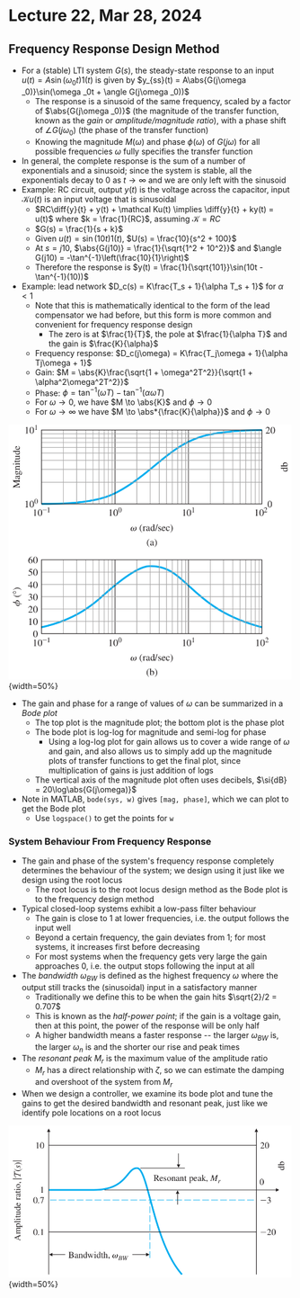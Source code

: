 # Lecture 22, Mar 28, 2024

## Frequency Response Design Method

* For a (stable) LTI system $G(s)$, the steady-state response to an input $u(t) = A\sin(\omega _0t)1(t)$ is given by $y_{ss}(t) = A\abs{G(j\omega _0)}\sin(\omega _0t + \angle G(j\omega _0))$
	* The response is a sinusoid of the same frequency, scaled by a factor of $\abs{G(j\omega _0)}$ (the magnitude of the transfer function, known as the *gain* or *amplitude/magnitude ratio*), with a phase shift of $\angle G(j\omega _0)$ (the phase of the transfer function)
	* Knowing the magnitude $M(\omega)$ and phase $\phi(\omega)$ of $G(j\omega)$ for all possible frequencies $\omega$ fully specifies the transfer function
* In general, the complete response is the sum of a number of exponentials and a sinusoid; since the system is stable, all the exponentials decay to 0 as $t \to \infty$ and we are only left with the sinusoid
* Example: RC circuit, output $y(t)$ is the voltage across the capacitor, input $\mathcal Ku(t)$ is an input voltage that is sinusoidal
	* $RC\diff{y}{t} + y(t) + \mathcal Ku(t) \implies \diff{y}{t} + ky(t) = u(t)$ where $k = \frac{1}{RC}$, assuming $\mathcal K = RC$
	* $G(s) = \frac{1}{s + k}$
	* Given $u(t) = \sin(10t)1(t)$, $U(s) = \frac{10}{s^2 + 100}$
	* At $s = j10$, $\abs{G(j10)} = \frac{1}{\sqrt{1^2 + 10^2}}$ and $\angle G(j10) = -\tan^{-1}\left(\frac{10}{1}\right)$
	* Therefore the response is $y(t) = \frac{1}{\sqrt{101}}\sin(10t - \tan^{-1}(10))$
* Example: lead network $D_c(s) = K\frac{T_s + 1}{\alpha T_s + 1}$ for $\alpha < 1$
	* Note that this is mathematically identical to the form of the lead compensator we had before, but this form is more common and convenient for frequency response design
		* The zero is at $\frac{1}{T}$, the pole at $\frac{1}{\alpha T}$ and the gain is $\frac{K}{\alpha}$
	* Frequency response: $D_c(j\omega) = K\frac{T_j\omega + 1}{\alpha Tj\omega + 1}$
	* Gain: $M = \abs{K}\frac{\sqrt{1 + \omega^2T^2}}{\sqrt{1 + \alpha^2\omega^2T^2}}$
	* Phase: $\phi = \tan^{-1}(\omega T) - \tan^{-1}(\alpha\omega T)$
	* For $\omega \to 0$, we have $M \to \abs{K}$ and $\phi \to 0$
	* For $\omega \to \infty$ we have $M \to \abs*{\frac{K}{\alpha}}$ and $\phi \to 0$

![Bode magnitude and phase plots for the lead compensator, for $K = 1, \alpha = 0.1, T = 1$.](./imgs/lec22_1.png){width=50%}

* The gain and phase for a range of values of $\omega$ can be summarized in a *Bode plot*
	* The top plot is the magnitude plot; the bottom plot is the phase plot
	* The bode plot is log-log for magnitude and semi-log for phase
		* Using a log-log plot for gain allows us to cover a wide range of $\omega$ and gain, and also allows us to simply add up the magnitude plots of transfer functions to get the final plot, since multiplication of gains is just addition of logs
	* The vertical axis of the magnitude plot often uses decibels, $\si{dB} = 20\log\abs{G(j\omega)}$
* Note in MATLAB, `bode(sys, w)` gives `[mag, phase]`, which we can plot to get the Bode plot
	* Use `logspace()` to get the points for `w`

### System Behaviour From Frequency Response

* The gain and phase of the system's frequency response completely determines the behaviour of the system; we design using it just like we design using the root locus
	* The root locus is to the root locus design method as the Bode plot is to the frequency design method
* Typical closed-loop systems exhibit a low-pass filter behaviour
	* The gain is close to 1 at lower frequencies, i.e. the output follows the input well
	* Beyond a certain frequency, the gain deviates from 1; for most systems, it increases first before decreasing
	* For most systems when the frequency gets very large the gain approaches 0, i.e. the output stops following the input at all
* The *bandwidth* $\omega _{BW}$ is defined as the highest frequency $\omega$ where the output still tracks the (sinusoidal) input in a satisfactory manner
	* Traditionally we define this to be when the gain hits $\sqrt{2}/2 = 0.707$
	* This is known as the *half-power point*; if the gain is a voltage gain, then at this point, the power of the response will be only half
	* A higher bandwidth means a faster response -- the larger $\omega _{BW}$ is, the larger $\omega _n$ is and the shorter our rise and peak times
* The *resonant peak* $M_r$ is the maximum value of the amplitude ratio
	* $M_r$ has a direct relationship with $\zeta$, so we can estimate the damping and overshoot of the system from $M_r$
* When we design a controller, we examine its bode plot and tune the gains to get the desired bandwidth and resonant peak, just like we identify pole locations on a root locus

![Definitions of bandwidth and resonant peak.](./imgs/lec22_2.png){width=50%}

